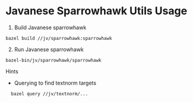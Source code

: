 # Javanese Sparrowhawk Utils Usage 


1. Build Javanese sparrowhawk

``` bazel build //jv/sparrowhawk:sparrowhawk  ```

2. Run Javanese sparrowhawk

``` bazel-bin/jv/sparrowhawk/sparrowhawk ```

Hints 

* Querying to find textnorm targets

```   bazel query //jv/textnorm/...  ```

